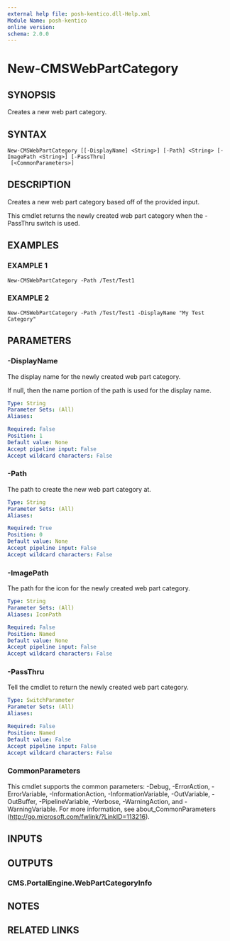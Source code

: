 ```yaml
---
external help file: posh-kentico.dll-Help.xml
Module Name: posh-kentico
online version:
schema: 2.0.0
---
```


# New-CMSWebPartCategory

## SYNOPSIS
Creates a new web part category.

## SYNTAX

```
New-CMSWebPartCategory [[-DisplayName] <String>] [-Path] <String> [-ImagePath <String>] [-PassThru]
 [<CommonParameters>]
```

## DESCRIPTION
Creates a new web part category based off of the provided input.

This cmdlet returns the newly created web part category when the -PassThru switch is used.

## EXAMPLES

### EXAMPLE 1
```
New-CMSWebPartCategory -Path /Test/Test1
```

### EXAMPLE 2
```
New-CMSWebPartCategory -Path /Test/Test1 -DisplayName "My Test Category"
```

## PARAMETERS

### -DisplayName
The display name for the newly created web part category.

If null, then the name portion of the path is used for the display name.

```yaml
Type: String
Parameter Sets: (All)
Aliases:

Required: False
Position: 1
Default value: None
Accept pipeline input: False
Accept wildcard characters: False
```

### -Path
The path to create the new web part category at.

```yaml
Type: String
Parameter Sets: (All)
Aliases:

Required: True
Position: 0
Default value: None
Accept pipeline input: False
Accept wildcard characters: False
```

### -ImagePath
The path for the icon for the newly created web part category.

```yaml
Type: String
Parameter Sets: (All)
Aliases: IconPath

Required: False
Position: Named
Default value: None
Accept pipeline input: False
Accept wildcard characters: False
```

### -PassThru
Tell the cmdlet to return the newly created web part category.

```yaml
Type: SwitchParameter
Parameter Sets: (All)
Aliases:

Required: False
Position: Named
Default value: False
Accept pipeline input: False
Accept wildcard characters: False
```

### CommonParameters
This cmdlet supports the common parameters: -Debug, -ErrorAction, -ErrorVariable, -InformationAction, -InformationVariable, -OutVariable, -OutBuffer, -PipelineVariable, -Verbose, -WarningAction, and -WarningVariable.
For more information, see about_CommonParameters (http://go.microsoft.com/fwlink/?LinkID=113216).

## INPUTS

## OUTPUTS

### CMS.PortalEngine.WebPartCategoryInfo
## NOTES

## RELATED LINKS
